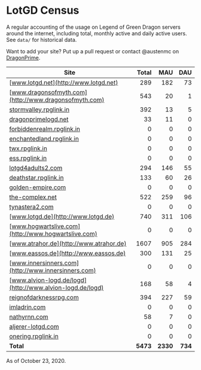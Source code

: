# LotGD Census
A regular accounting of the usage on Legend of Green Dragon servers around the internet, including total, monthly active and daily active users. See `data/` for historical data.

Want to add your site? Put up a pull request or contact @austenmc on [DragonPrime](http://dragonprime.net).


Site | Total | MAU | DAU
--- | ---:| ---:| ---:
[www.lotgd.net](http://www.lotgd.net)|289|182|73
[www.dragonsofmyth.com](http://www.dragonsofmyth.com)|543|20|1
[stormvalley.rpglink.in](http://stormvalley.rpglink.in)|392|13|5
[dragonprimelogd.net](http://dragonprimelogd.net)|33|11|0
[forbiddenrealm.rpglink.in](http://forbiddenrealm.rpglink.in)|0|0|0
[enchantedland.rpglink.in](http://enchantedland.rpglink.in)|0|0|0
[twx.rpglink.in](http://twx.rpglink.in)|0|0|0
[ess.rpglink.in](http://ess.rpglink.in)|0|0|0
[lotgd4adults2.com](http://lotgd4adults2.com)|294|146|55
[deathstar.rpglink.in](http://deathstar.rpglink.in)|133|60|26
[golden-empire.com](http://golden-empire.com)|0|0|0
[the-complex.net](http://the-complex.net)|522|259|96
[tynastera2.com](http://tynastera2.com)|0|0|0
[www.lotgd.de](http://www.lotgd.de)|740|311|106
[www.hogwartslive.com](http://www.hogwartslive.com)|0|0|0
[www.atrahor.de](http://www.atrahor.de)|1607|905|284
[www.eassos.de](http://www.eassos.de)|300|131|25
[www.innersinners.com](http://www.innersinners.com)|0|0|0
[www.alvion-logd.de/logd](http://www.alvion-logd.de/logd)|168|58|4
[reignofdarknessrpg.com](http://reignofdarknessrpg.com)|394|227|59
[imladrin.com](http://imladrin.com)|0|0|0
[nathyrnn.com](http://nathyrnn.com)|58|7|0
[aljerer-lotgd.com](http://aljerer-lotgd.com)|0|0|0
[onering.rpglink.in](http://onering.rpglink.in)|0|0|0
**Total**|**5473**|**2330**|**734**

As of October 23, 2020.
